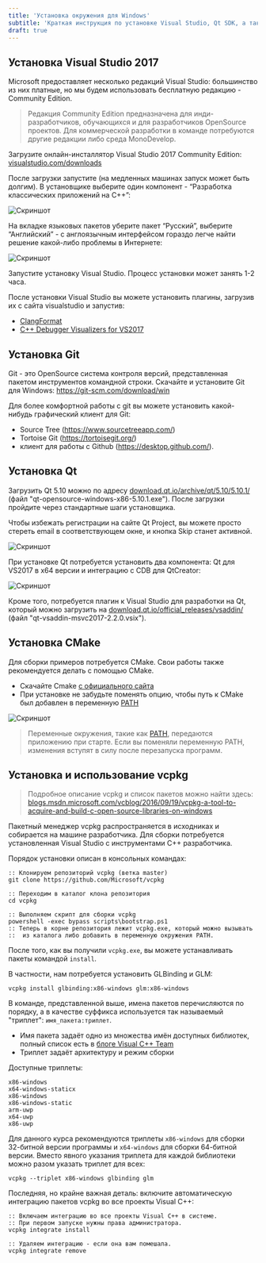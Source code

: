 ```yaml
---
title: 'Установка окружения для Windows'
subtitle: 'Краткая инструкция по установке Visual Studio, Qt SDK, а также других инструментов и библиотек'
draft: true
---
```


## Установка Visual Studio 2017

Microsoft предоставляет несколько редакций Visual Studio: большинство из них платные, но мы будем использовать бесплатную редакцию - Community Edition.

>Редакция Community Edition предназначена для инди-разработчиков, обучающихся и для разработчиков OpenSource проектов. Для коммерческой разработки в команде потребуются другие редакции либо среда MonoDevelop.

Загрузите онлайн-инсталлятор Visual Studio 2017 Community Edition: [visualstudio.com/downloads](https://www.visualstudio.com/downloads/)

После загрузки запустите (на медленных машинах запуск может быть долгим).
В установщике выберите один компонент - “Разработка классических приложений на C++”:

![Скриншот](img/setup/vs2017ce_cpp.png)

На вкладке языковых пакетов уберите пакет “Русский”, выберите “Английский” - с англоязычным интерфейсом гораздо легче найти решение какой-либо проблемы в Интернете:

![Скриншот](img/setup/vs2017ce_en.png)

Запустите установку Visual Studio. Процесс установки может занять 1-2 часа.

После установки Visual Studio вы можете установить плагины, загрузив их с сайта visualstudio и запустив:

* [ClangFormat](https://marketplace.visualstudio.com/items?itemName=LLVMExtensions.ClangFormat)
* [C++ Debugger Visualizers for VS2017](https://marketplace.visualstudio.com/items?itemName=ArkadyShapkin.CDebuggerVisualizersforVS2017)

## Установка Git

Git - это OpenSource система контроля версий, представленная пакетом инструментов командной строки.
Скачайте и установите Git для Windows: https://git-scm.com/download/win

Для более комфортной работы с git вы можете установить какой-нибудь графический клиент для Git:

* Source Tree (https://www.sourcetreeapp.com/)
* Tortoise Git (https://tortoisegit.org/)
* клиент для работы с Github (https://desktop.github.com/).

## Установка Qt

Загрузить Qt 5.10 можно по адресу [download.qt.io/archive/qt/5.10/5.10.1/](https://download.qt.io/archive/qt/5.10/5.10.1/) (файл "qt-opensource-windows-x86-5.10.1.exe"). После загрузки пройдите через стандартные шаги установщика.

Чтобы избежать регистрации на сайте Qt Project, вы можете просто стереть email в соответствующем окне, и кнопка Skip станет активной.

![Скриншот](img/ui/qt-skip-registration.png)

При установке Qt потребуется установить два компонента: Qt для VS2017 в x64 версии и интеграцию с CDB для QtCreator:

![Скриншот](img/ui/qt-install-components.png)

Кроме того, потребуется плагин к Visual Studio для разработки на Qt, который можно загрузить на [download.qt.io/official_releases/vsaddin/](https://download.qt.io/official_releases/vsaddin/) (файл "qt-vsaddin-msvc2017-2.2.0.vsix").

## Установка CMake

Для сборки примеров потребуется CMake. Свои работы также рекомендуется делать с помощью CMake.

- Скачайте Cmake [с официального сайта](https://cmake.org/download/)
- При установке не забудьте поменять опцию, чтобы путь к CMake был добавлен в переменную [PATH](http://superuser.com/questions/284342/what-are-path-and-other-environment-variables-and-how-can-i-set-or-use-them)

![Скриншот](img/cmake_add_to_path.png)

>Переменные окружения, такие как [PATH](http://superuser.com/questions/284342/what-are-path-and-other-environment-variables-and-how-can-i-set-or-use-them), передаются приложению при старте. Если вы поменяли переменную PATH, изменения вступят в силу после перезапуска программ.

## Установка и использование vcpkg

>Подробное описание vcpkg и список пакетов можно найти здесь: [blogs.msdn.microsoft.com/vcblog/2016/09/19/vcpkg-a-tool-to-acquire-and-build-c-open-source-libraries-on-windows](https://blogs.msdn.microsoft.com/vcblog/2016/09/19/vcpkg-a-tool-to-acquire-and-build-c-open-source-libraries-on-windows/)

Пакетный менеджер vcpkg распространяется в исходниках и собирается на машине разработчика. Для сборки потребуется установленная Visual Studio с инструментами C++ разработчика.

Порядок установки описан в консольных командах:

```
:: Клонируем репозиторий vcpkg (ветка master)
git clone https://github.com/Microsoft/vcpkg

:: Переходим в каталог клона репозитория
cd vcpkg

:: Выполняем скрипт для сборки vcpkg
powershell -exec bypass scripts\bootstrap.ps1
:: Теперь в корне репозитория лежит vcpkg.exe, который можно вызывать
::  из каталога либо добавить в переменную окружения PATH.
```

После того, как вы получили `vcpkg.exe`, вы можете устанавливать пакеты командой `install`.

В частности, нам потребуется установить GLBinding и GLM:

```
vcpkg install glbinding:x86-windows glm:x86-windows
```

В команде, представленной выше, имена пакетов перечисляются по порядку, а в качестве суффикса используется так называемый "триплет": `имя_пакета:триплет`.

- Имя пакета задаёт одно из множества имён доступных библиотек, полный список есть в [блоге Visual C++ Team](https://blogs.msdn.microsoft.com/vcblog/2016/09/19/vcpkg-a-tool-to-acquire-and-build-c-open-source-libraries-on-windows/)
- Триплет задаёт архитектуру и режим сборки

Доступные триплеты:

```
x86-windows
x64-windows-staticx
x86-windows
x86-windows-static
arm-uwp
x64-uwp
x86-uwp
```

Для данного курса рекомендуются триплеты `x86-windows` для сборки 32-битной версии программы и `x64-windows` для сборки 64-битной версии. Вместо явного указания триплета для каждой библиотеки можно разом указать триплет для всех:

```
vcpkg --triplet x86-windows glbinding glm
```

Последняя, но крайне важная деталь: включите автоматическую интеграцию пакетов vcpkg во все проекты Visual C++:

```
:: Включаем интеграцию во все проекты Visual C++ в системе.
:: При первом запуске нужны права администратора.
vcpkg integrate install

:: Удаляем интеграцию - если она вам помешала.
vcpkg integrate remove
```
